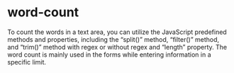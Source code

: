 # word-count

To count the words in a text area, you can utilize the JavaScript predefined methods and properties, including the “split()” method, “filter()” method, and “trim()” method with regex or without regex and “length” property. The word count is mainly used in the forms while entering information in a specific limit.
